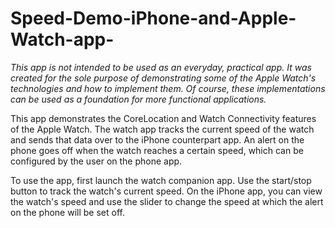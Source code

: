 # Speed-Demo-iPhone-and-Apple-Watch-app-

*This app is not intended to be used as an everyday, practical app.  It was created for the sole purpose of demonstrating some of the Apple Watch's technologies and how to implement them.  Of course, these implementations can be used as a foundation for more functional applications.*

This app demonstrates the CoreLocation and Watch Connectivity features of the Apple Watch.  The watch app tracks the current speed of the watch and sends that data over to the iPhone counterpart app.  An alert on the phone goes off when the watch reaches a certain speed, which can be configured by the user on the phone app.

To use the app, first launch the watch companion app.  Use the start/stop button to track the watch's current speed.  On the iPhone app, you can view the watch's speed and use the slider to change the speed at which the alert on the phone will be set off.
